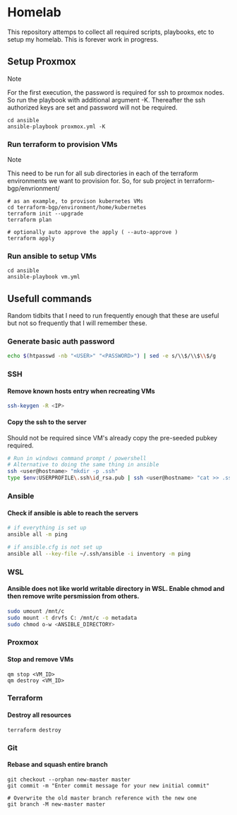 # Homelab

This repository attemps to collect all required scripts, playbooks, etc to setup my homelab. This is forever work in progress.


## Setup Proxmox

> [!Note]
> For the first execution, the password is required for ssh to proxmox nodes. \
> So run the playbook with additional argument -K. Thereafter the ssh authorized keys are set and password will not be required.

```
cd ansible
ansible-playbook proxmox.yml -K
```

### Run terraform to provision VMs

> [!Note]
> This need to be run for all sub directories in each of the terraform environments we want to provision for.
> So, for sub project in terraform-bgp/envrionment/
```
# as an example, to provison kubernetes VMs
cd terraform-bgp/environment/home/kubernetes
terraform init --upgrade
terraform plan

# optionally auto approve the apply ( --auto-approve )
terraform apply
```

### Run ansible to setup VMs

```
cd ansible
ansible-playbook vm.yml
```

## Usefull commands

Random tidbits that I need to run frequently enough that these are useful but not so frequently that I will remember these.

### Generate basic auth password

```sh
echo $(htpasswd -nb "<USER>" "<PASSWORD>") | sed -e s/\\$/\\$\\$/g
```

### SSH

#### Remove known hosts entry when recreating VMs
```sh
ssh-keygen -R <IP>
```

#### Copy the ssh to the server
Should not be required since VM's already copy the pre-seeded pubkey required.

```sh
# Run in windows command prompt / powershell
# Alternative to doing the same thing in ansible
ssh <user@hostname> "mkdir -p .ssh"
type $env:USERPROFILE\.ssh\id_rsa.pub | ssh <user@hostname> "cat >> .ssh/authorized_keys"
```

### Ansible

#### Check if ansible is able to reach the servers

```sh
# if everything is set up
ansible all -m ping

# if ansible.cfg is not set up
ansible all --key-file ~/.ssh/ansible -i inventory -m ping
```

### WSL

#### Ansible does not like world writable directory in WSL. Enable chmod and then remove write persmission from others.

```sh
sudo umount /mnt/c
sudo mount -t drvfs C: /mnt/c -o metadata
sudo chmod o-w <ANSIBLE_DIRECTORY>
```

### Proxmox

#### Stop and remove VMs
```
qm stop <VM_ID>
qm destroy <VM_ID>
```

### Terraform

#### Destroy all resources

```
terraform destroy
```

### Git

#### Rebase and squash entire branch
```
git checkout --orphan new-master master
git commit -m "Enter commit message for your new initial commit"

# Overwrite the old master branch reference with the new one
git branch -M new-master master
```

